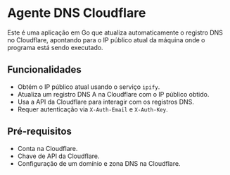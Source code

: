 # Agente DNS Cloudflare

Este é uma aplicação em Go que atualiza automaticamente o registro DNS no Cloudflare, apontando para o IP público atual da máquina onde o programa está sendo executado.

## Funcionalidades

- Obtém o IP público atual usando o serviço `ipify`.
- Atualiza um registro DNS A na Cloudflare com o IP público obtido.
- Usa a API da Cloudflare para interagir com os registros DNS.
- Requer autenticação via `X-Auth-Email` e `X-Auth-Key`.

## Pré-requisitos

- Conta na Cloudflare.
- Chave de API da Cloudflare.
- Configuração de um domínio e zona DNS na Cloudflare.
